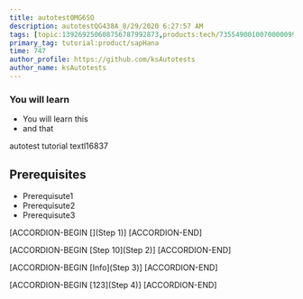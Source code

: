 ```yaml
---
title: autotest0MG6SO
description: autotestQG438A_8/29/2020 6:27:57 AM
tags: [topic:139269250608756787992873,products:tech/73554900100700000996,tutorial:experience/advanced]
primary_tag: tutorial:product/sapHana
time: 747
author_profile: https://github.com/ksAutotests
author_name: ksAutotests
---
```

### You will learn
- You will learn this
- and that

autotest tutorial textl16837

## Prerequisites
- Prerequisute1
- Prerequisute2
- Prerequisute3

[ACCORDION-BEGIN [](Step 1)]
[ACCORDION-END]

[ACCORDION-BEGIN [Step 10](Step 2)]
[ACCORDION-END]

[ACCORDION-BEGIN [Info](Step 3)]
[ACCORDION-END]

[ACCORDION-BEGIN [123](Step 4)]
[ACCORDION-END]

